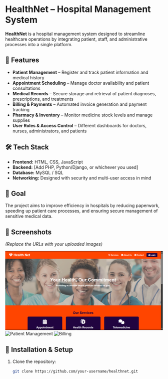 # HealthNet – Hospital Management System

**HealthNet** is a hospital management system designed to streamline healthcare operations by integrating patient, staff, and administrative processes into a single platform.

## 🚀 Features
- **Patient Management** – Register and track patient information and medical history
- **Appointment Scheduling** – Manage doctor availability and patient consultations
- **Medical Records** – Secure storage and retrieval of patient diagnoses, prescriptions, and treatments
- **Billing & Payments** – Automated invoice generation and payment tracking
- **Pharmacy & Inventory** – Monitor medicine stock levels and manage supplies
- **User Roles & Access Control** – Different dashboards for doctors, nurses, administrators, and patients

## 🛠️ Tech Stack
- **Frontend:** HTML, CSS, JavaScript
- **Backend:** [Add PHP, Python/Django, or whichever you used]
- **Database:** MySQL / SQL
- **Networking:** Designed with security and multi-user access in mind

## 🎯 Goal
The project aims to improve efficiency in hospitals by reducing paperwork, speeding up patient care processes, and ensuring secure management of sensitive medical data.

## 📸 Screenshots
*(Replace the URLs with your uploaded images)*

![Dashboard](https://github.com/ronah24/HealthNet/blob/main/dashboard%20.png?raw=true)
![Patient Management](https://github.com/your-username/healthnet/blob/main/patient.png)
![Billing](https://github.com/your-username/healthnet/blob/main/billing.png)

## 📂 Installation & Setup
1. Clone the repository:
   ```bash
   git clone https://github.com/your-username/healthnet.git
